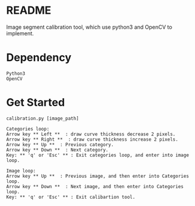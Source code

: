 # README
Image segment calibration tool, which use python3 and OpenCV to implement.

# Dependency

	Python3
	OpenCV
	
# Get Started

	calibration.py [image_path]

	Categories loop:
	Arrow key ** Left **  : draw curve thickness decrease 2 pixels.
	Arrow key ** Right **  : draw curve thickness increase 2 pixels.
	Arrow key ** Up **  : Previous category.
	Arrow key ** Down **  : Next category.
	Key: ** 'q' or 'Esc' ** : Exit categories loop, and enter into image loop.
	
	Image loop:
	Arrow key ** Up **  : Previous image, and then enter into Categories loop.
	Arrow key ** Down **  : Next image, and then enter into Categories loop.
	Key: ** 'q' or 'Esc' ** : Exit calibartion tool.